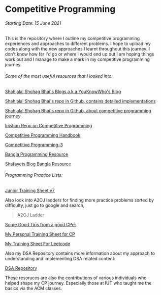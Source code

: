 # Competitive Programming

###### Starting Date: 15 June 2021
This is the repository where I outline my competitive programming experiences and approaches to different problems. I hope to upload my codes along with the new approaches I learnt throughout this journey. I don't know how far I'd go or where I would end up but I am hoping things work out and I manage to make a mark in my competitive programming journey.

###### Some of the most useful resources that I looked into:

[Shahjalal Shohag Bhai's Blogs a.k.a YouKnowWho's Blog](https://codeforces.com/blog/entry/95106?fbclid=IwAR1w3oLbHiY1EDH0ucT1-Qkb2fHWeuKQjVaiklcqpIxCOawrOledX7Sfgwo)

[Shahjalal Shohag Bhai's repo in Github, contains detailed implementations](https://github.com/ShahjalalShohag/code-library)

[Shahjalal Shohag Bhai's repo in Github, about competitive programming journey](https://github.com/ShahjalalShohag/Competitive-Programming-A-Complete-Guideline)

[Inishan Repo on Competitive Programming](https://github.com/lnishan/awesome-competitive-programming)

[Competitive Programming Handbook](https://drive.google.com/file/d/1lWrMyp3bNgAebbpVaeOnHOBhjM1HU_JZ/view?usp=sharing)

[Competitive Programming-3](https://drive.google.com/file/d/17FlWGk0NLfIEY21MN-cS-PNj_fGvjSmm/view?usp=sharing)

[Bangla Programming Resource](https://github.com/me-shaon/bangla-programming-resources)

[Shafayets Blog Bangla Resource](https://www.shafaetsplanet.com/)


###### Programming Practice Lists:

[Junior Training Sheet v7](https://docs.google.com/spreadsheets/d/1iJZWP2nS_OB3kCTjq8L6TrJJ4o-5lhxDOyTaocSYc-k/edit?usp=sharing)

Also look into A2OJ ladders for finding more practice problems sorted by difficulty, just go to google and search,
> A2OJ Ladder


[Some Good Tips from a good CPer](https://medium.com/@pankajkumar12/my-tips-for-competitive-programmers-2f0658695a0b)


[My Personal Training Sheet for CP](https://docs.google.com/spreadsheets/d/1Kw10V4A8UNoeDt0JC9ho7FHuLokmUZKGYYTzxb3AxQo/edit?usp=sharing)

[My Training Sheet For Leetcode](https://docs.google.com/spreadsheets/d/16k05a0XT2iqQCTFUvr3k2uesyi-v28zcSDszyz3XfZc/edit?usp=sharing)

Also my DSA Repository contains more information about my approach to understanding and implementing DSA related content:

[DSA Repository](https://github.com/mirzaazwad/Data-Structures-And-Algorithms)

These resoruces are also the contributions of various individuals who helped shape my CP journey. Especially those at IUT who taught me the basics via the ACM classes.

